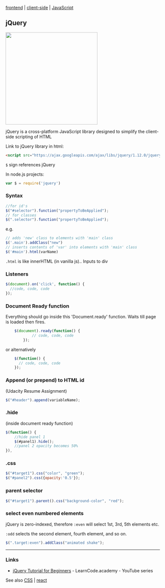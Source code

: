 [frontend](../frontend.md) | [client-side](../client-side.md) | [JavaScript](notes.md)

## jQuery
<a href="https://jquery.com/"><img src="http://ejohn.org/apps/workshop/adv-talk/jquery_logo.png" width='300'></a>

jQuery is a cross-platform JavaScript library designed to simplify the client-side scripting of HTML

Link to jQuery library in html:
```HTML
<script src="https://ajax.googleapis.com/ajax/libs/jquery/1.12.0/jquery.min.js"></script>
```

`$` sign references jQuery

In node.js projects:
```javascript
var $ = require('jquery')
```

### Syntax
```javascript
//for id's
$("#selector").function("propertyToBeApplied");
// for classes
$(".selector").function("propertyToBeApplied");
```
e.g.
```javascript
// adds 'new' class to elements with 'main' class
$('.main').addClass("new")
// inserts contents of 'var' into elements with 'main' class
$('#main').html(varName)
```

`.html` is like innerHTML (in vanilla js).. Inputs to div

### Listeners
```javascript
$(document).on('click', function() {
  //code, code, code
});
```

### Document Ready function

Everything should go inside this 'Document.ready' function. Waits till page is loaded then fires.
```javascript
    $(document).ready(function() {
            // code, code, code
        });
```
or alternatively
```javascript
    $(function() {
      // code, code, code
    });
```

### Append (or prepend) to HTML id
(Udacity Resume Assignment)

```javascript
$("#header").append(variableName);
```

### .hide

(inside document ready function)
```javascript
$(function() {
    //hide panel 1
    $(#panel1).hide();
    //panel 2 opacity becomes 50%
}),
```
### .css

```javascript
$("#target1").css("color", "green");
$("#panel2").css({opacity:'0.5'});
```

### parent selector

```javascript
$("#target1").parent().css("background-color", "red");
```

### select even numbered elements

jQuery is zero-indexed, therefore `:even` will select 1st, 3rd, 5th elements etc.

`:odd` selects the second element, fourth element, and so on.

```javascript
$(".target:even").addClass("animated shake");
```

---
### Links
- [jQuery Tutorial for Beginners](https://www.youtube.com/playlist?list=PLoYCgNOIyGABdI2V8I_SWo22tFpgh2s6_) - LearnCode.academy - YouTube series

See also [CSS](../CSS/CSS.md) | [react](../react/react.md)
